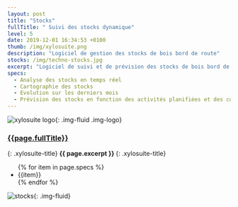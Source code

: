 ```yaml
---
layout: post
title: "Stocks"
fullTitle: " Suivi des stocks dynamique"
level: 5
date: 2019-12-01 16:34:53 +0100
thumb: /img/xylosuite.png
description: "Logiciel de gestion des stocks de bois bord de route"
stocks: /img/techno-stocks.jpg
excerpt: "Logiciel de suivi et de prévision des stocks de bois bord de route"
specs:
  - Analyse des stocks en temps réel
  - Cartographie des stocks
  - Evolution sur les derniers mois
  - Prévision des stocks en fonction des activités planifiées et des commandes en cours
---
```


![xylosuite logo]({{page.thumb}}){: .img-fluid .img-logo}

### <a href='./intro#applis' class="text-dark"><i class="fas fa-chevron-left mr-2"></i>{{page.fullTitle}}</a>
{: .xylosuite-title}
<strong>{{ page.excerpt }} </strong>
{: .xylosuite-title}

<ul class="list-group my-4">
{% for item in page.specs %}
  <li class="list-group-item">{{item}}</li>
{% endfor %}
</ul> 

![stocks]({{page.stocks}}){: .img-fluid}
